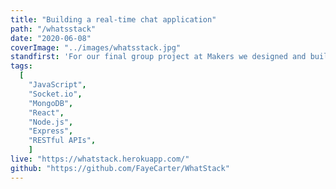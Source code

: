 ```yaml
---
title: "Building a real-time chat application"
path: "/whatsstack"
date: "2020-06-08"
coverImage: "../images/whatsstack.jpg"
standfirst: 'For our final group project at Makers we designed and built a real-time chat application using the MERN stack.'
tags:
  [
    "JavaScript",
    "Socket.io",
    "MongoDB",
    "React",
    "Node.js",
    "Express",
    "RESTful APIs",
	]
live: "https://whatstack.herokuapp.com/"
github: "https://github.com/FayeCarter/WhatStack"
---
```

